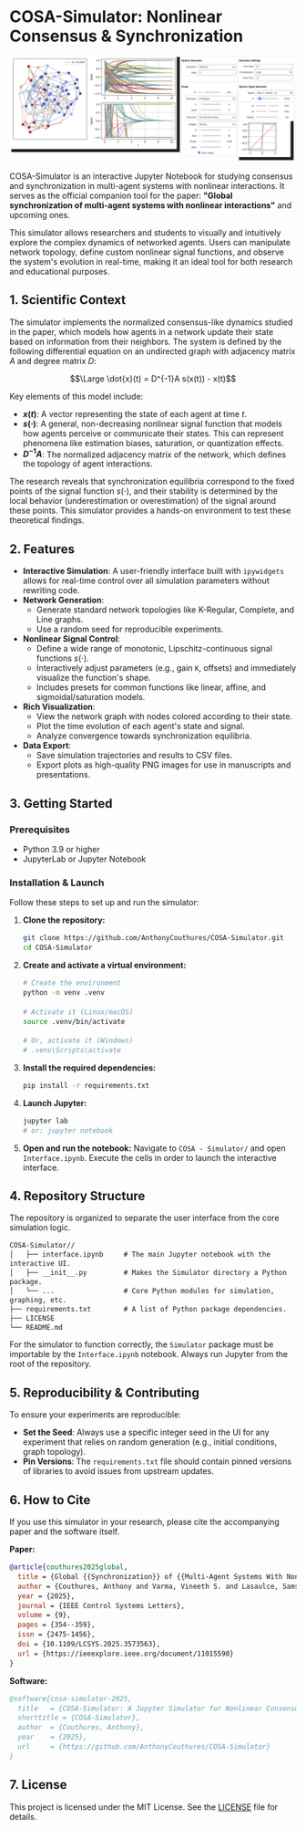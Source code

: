 # COSA-Simulator: Nonlinear Consensus & Synchronization

![Interface overview](Screenshot.png)

COSA-Simulator is an interactive Jupyter Notebook for studying consensus and synchronization in multi-agent systems with nonlinear interactions. It serves as the official companion tool for the paper: **"Global synchronization of multi-agent systems with nonlinear interactions"** and upcoming ones.

This simulator allows researchers and students to visually and intuitively explore the complex dynamics of networked agents. Users can manipulate network topology, define custom nonlinear signal functions, and observe the system's evolution in real-time, making it an ideal tool for both research and educational purposes.

## 1. Scientific Context

The simulator implements the normalized consensus-like dynamics studied in the paper, which models how agents in a network update their state based on information from their neighbors. The system is defined by the following differential equation on an undirected graph with adjacency matrix $A$ and degree matrix $D$:

$$\Large \dot{x}(t) = D^{-1}A s(x(t)) - x(t)$$

Key elements of this model include:
*   **$x(t)$**: A vector representing the state of each agent at time $t$.
*   **$s(\cdot)$**: A general, non-decreasing nonlinear signal function that models how agents perceive or communicate their states. This can represent phenomena like estimation biases, saturation, or quantization effects.
*   **$D^{-1}A$**: The normalized adjacency matrix of the network, which defines the topology of agent interactions.

The research reveals that synchronization equilibria correspond to the fixed points of the signal function $s(\cdot)$, and their stability is determined by the local behavior (underestimation or overestimation) of the signal around these points. This simulator provides a hands-on environment to test these theoretical findings.

## 2. Features

*   **Interactive Simulation**: A user-friendly interface built with `ipywidgets` allows for real-time control over all simulation parameters without rewriting code.
*   **Network Generation**:
    *   Generate standard network topologies like K-Regular, Complete, and Line graphs.
    *   Use a random seed for reproducible experiments.
*   **Nonlinear Signal Control**:
    *   Define a wide range of monotonic, Lipschitz-continuous signal functions $s(\cdot)$.
    *   Interactively adjust parameters (e.g., gain `K`, offsets) and immediately visualize the function's shape.
    *   Includes presets for common functions like linear, affine, and sigmoidal/saturation models.
*   **Rich Visualization**:
    *   View the network graph with nodes colored according to their state.
    *   Plot the time evolution of each agent's state and signal.
    *   Analyze convergence towards synchronization equilibria.
*   **Data Export**:
    *   Save simulation trajectories and results to CSV files.
    *   Export plots as high-quality PNG images for use in manuscripts and presentations.

## 3. Getting Started

### Prerequisites
*   Python 3.9 or higher
*   JupyterLab or Jupyter Notebook

### Installation & Launch
Follow these steps to set up and run the simulator:

1.  **Clone the repository:**
    ```bash
    git clone https://github.com/AnthonyCouthures/COSA-Simulator.git
    cd COSA-Simulator
    ```

2.  **Create and activate a virtual environment:**
    ```bash
    # Create the environment
    python -m venv .venv
    
    # Activate it (Linux/macOS)
    source .venv/bin/activate
    
    # Or, activate it (Windows)
    # .venv\Scripts\activate
    ```

3.  **Install the required dependencies:**
    ```bash
    pip install -r requirements.txt
    ```

4.  **Launch Jupyter:**
    ```bash
    jupyter lab
    # or: jupyter notebook
    ```
5.  **Open and run the notebook:** Navigate to `COSA - Simulator/` and open `Interface.ipynb`. Execute the cells in order to launch the interactive interface.

## 4. Repository Structure

The repository is organized to separate the user interface from the core simulation logic.

```
COSA-Simulator//
│   ├── interface.ipynb     # The main Jupyter notebook with the interactive UI.
│   ├── __init__.py         # Makes the Simulator directory a Python package.
│   └── ...                 # Core Python modules for simulation, graphing, etc.
├── requirements.txt        # A list of Python package dependencies.
├── LICENSE
└── README.md
```
For the simulator to function correctly, the `Simulator` package must be importable by the `Interface.ipynb` notebook. Always run Jupyter from the root of the repository.

## 5. Reproducibility & Contributing

To ensure your experiments are reproducible:
*   **Set the Seed**: Always use a specific integer seed in the UI for any experiment that relies on random generation (e.g., initial conditions, graph topology).
*   **Pin Versions**: The `requirements.txt` file should contain pinned versions of libraries to avoid issues from upstream updates.

## 6. How to Cite

If you use this simulator in your research, please cite the accompanying paper and the software itself.

**Paper:**
```bibtex
@article{couthures2025global,
  title = {Global {{Synchronization}} of {{Multi-Agent Systems With Nonlinear Interactions}}},
  author = {Couthures, Anthony and Varma, Vineeth S. and Lasaulce, Samson and Morărescu, Irinel-Constantin},
  year = {2025},
  journal = {IEEE Control Systems Letters},
  volume = {9},
  pages = {354--359},
  issn = {2475-1456},
  doi = {10.1109/LCSYS.2025.3573563},
  url = {https://ieeexplore.ieee.org/document/11015590}
}
```

**Software:**
```bibtex
@software{cosa-simulator-2025,
  title   = {COSA-Simulator: A Jupyter Simulator for Nonlinear Consensus and Synchronization},
  shorttitle = {COSA-Simulator},
  author  = {Couthures, Anthony},
  year    = {2025},
  url     = {https://github.com/AnthonyCouthures/COSA-Simulator}
}
```

## 7. License

This project is licensed under the MIT License. See the [LICENSE](LICENSE) file for details.



